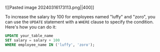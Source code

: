 ![[Pasted image 20240316173113.png||400]]
  
To increase the salary by 100 for employees named "luffy" and "zoro", you can use the `UPDATE` statement with a `WHERE` clause to specify the condition. Here's how you can do it:

```sql
UPDATE your_table_name
SET salary = salary + 100
WHERE employee_name IN ('luffy', 'zoro');
```

